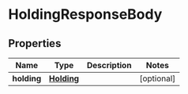 
# HoldingResponseBody

## Properties
Name | Type | Description | Notes
------------ | ------------- | ------------- | -------------
**holding** | [**Holding**](Holding.md) |  |  [optional]




